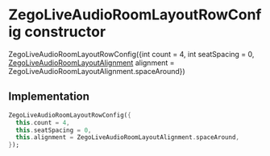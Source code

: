 


# ZegoLiveAudioRoomLayoutRowConfig constructor







ZegoLiveAudioRoomLayoutRowConfig({int count = 4, int seatSpacing = 0, [ZegoLiveAudioRoomLayoutAlignment](../../zego_uikit_prebuilt_live_audio_room/ZegoLiveAudioRoomLayoutAlignment.md) alignment = ZegoLiveAudioRoomLayoutAlignment.spaceAround})





## Implementation

```dart
ZegoLiveAudioRoomLayoutRowConfig({
  this.count = 4,
  this.seatSpacing = 0,
  this.alignment = ZegoLiveAudioRoomLayoutAlignment.spaceAround,
});
```








